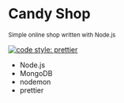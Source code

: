 # Candy Shop

<sup> Simple online shop written with Node.js </sup>

[![code style: prettier](https://img.shields.io/badge/code_style-prettier-ff69b4.svg?style=flat-square)](https://github.com/prettier/prettier)

- Node.js
- MongoDB
- nodemon
- prettier
